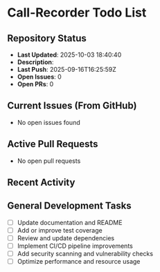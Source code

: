 ﻿# Call-Recorder Todo List

## Repository Status
- **Last Updated**: 2025-10-03 18:40:40
- **Description**: 
- **Last Push**: 2025-09-16T16:25:59Z
- **Open Issues**: 0
- **Open PRs**: 0

## Current Issues (From GitHub)
- No open issues found
## Active Pull Requests
- No open pull requests
## Recent Activity
## General Development Tasks
- [ ] Update documentation and README
- [ ] Add or improve test coverage
- [ ] Review and update dependencies
- [ ] Implement CI/CD pipeline improvements
- [ ] Add security scanning and vulnerability checks
- [ ] Optimize performance and resource usage
